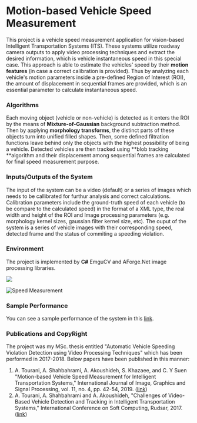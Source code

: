 # Motion-based Vehicle Speed Measurement

This project is a vehicle speed measurement application for vision-based Intelligent Transportation Systems (ITS). These systems utilize roadway camera outputs to apply video processing techniques and extract the desired information, which is vehicle instantaneous speed in this special case. This approach is able to estimate the vehicles' speed by their **motion features** (in case a correct calibration is provided). Thus by analyzing each vehicle's motion parameters inside a pre-defined Region of Interest (ROI), the amount of displacement in sequential frames are provided, which is an essential parameter to calculate instantaneous speed.

### Algorithms
Each moving object (vehicle or non-vehicle) is detected as it enters the ROI by the means of **Mixture-of-Gaussian** background subtraction method. Then by applying **morphology transforms**, the distinct parts of these objects turn into unified filled shapes. Then, some defined filtration functions leave behind only the objects with the highest possibility of being a vehicle. Detected vehicles are then tracked using **blob tracking **algorithm and their displacement among sequential frames are calculated for final speed measurement purpose. 

### Inputs/Outputs of the System
The input of the system can be a video (default) or a series of images which needs to be callibrated for furthur analysis and correct calculations. Calibration parameters include the ground-truth speed of each vehicle (to be compare to the calculated speed) in the format of a XML type, the real width and height of the ROI and Image processing parameters (e.g. morphology kernel sizes, gaussian filter kernel size, etc). The ouput of the system is a series of vehicle images with their corresponding speed, detected frame and the status of commiting a speeding violation.

### Environment
The project is implemented by **C#** EmguCV and AForge.Net image processing libraries.

![](http://alitourani.ir/wp-content/uploads/AliTourani-SpeedMeasurement2.png)

![Speed Measurement](http://alitourani.ir/wp-content/uploads/AliTourani-SpeedMeasurement1.png "Speed Measurement")

### Sample Performance
You can see a sample performance of the system in this [link](https://www.youtube.com/watch?v=Qs-alxle-FU "link").

### Publications and CopyRight
The project was my MSc. thesis entitled "Automatic Vehicle Speeding Violation Detection using Video Processing Techniques" which has been performed in 2017-2018. Below papers have been published in this manner:
1. A. Tourani, A. Shahbahrami, A. Akoushideh, S. Khazaee, and C. Y Suen "Motion-based Vehicle Speed Measurement for Intelligent Transportation Systems," International Journal of Image, Graphics and Signal Processing, vol. 11, no. 4, pp. 42-54, 2019. ([link](https://www.researchgate.net/publication/332297032_Motion-based_Vehicle_Speed_Measurement_for_Intelligent_Transportation_Systems "link"))
2. A. Tourani, A. Shahbahrami and A. Akoushideh, "Challenges of Video-Based Vehicle Detection and Tracking in Intelligent Transportation Systems," International Conference on Soft Computing, Rudsar, 2017. ([link](https://www.researchgate.net/publication/321254958_Challenges_of_Video-Based_Vehicle_Detection_and_Tracking_in_Intelligent_Transportation_Systems "link"))

